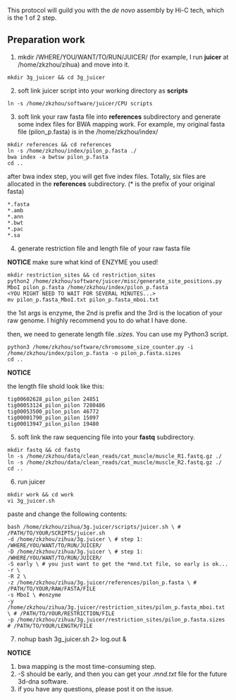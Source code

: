 This protocol will guild you with the _de novo_ assembly by Hi-C tech, which is the 1 of 2 step.

## Preparation work
1. mkdir /WHERE/YOU/WANT/TO/RUN/JUICER/ (for example, I run **juicer** at /home/zkzhou/zihua) and move into it.
```
mkdir 3g_juicer && cd 3g_juicer
```
2. soft link juicer script into your working directory as **scripts**
```
ln -s /home/zkzhou/software/juicer/CPU scripts
```
3. soft link your raw fasta file into **references** subdirectory and generate some index files for BWA mapping work. For example, my original fasta file (pilon_p.fasta) is in the /home/zkzhou/index/
```
mkdir references && cd references
ln -s /home/zkzhou/index/pilon_p.fasta ./
bwa index -a bwtsw pilon_p.fasta
cd ..
```
after bwa index step, you will get five index files. Totally, six files are allocated in the **references** subdirectory. (* is the prefix of your original fasta)
```
*.fasta
*.amb
*.ann
*.bwt
*.pac
*.sa
```
4. generate restriction file and length file of your raw fasta file

**NOTICE**
make sure what kind of ENZYME you used!
```
mkdir restriction_sites && cd restriction_sites
python2 /home/zkzhou/software/juicer/misc/generate_site_positions.py MboI pilon_p.fasta /home/zkzhou/index/pilon_p.fasta
<YOU MIGHT NEED TO WAIT FOR SEVERAL MINUTES...>
mv pilon_p.fasta_MboI.txt pilon_p.fasta_mboi.txt
```
the 1st args is enzyme, the 2nd is prefix and the 3rd is the location of your raw genome. I highly recommend you to do what I have done.

then, we need to generate length file *.sizes*. You can use my Python3 script.
```
python3 /home/zkzhou/software/chromosome_size_counter.py -i /home/zkzhou/index/pilon_p.fasta -o pilon_p.fasta.sizes
cd ..
```
**NOTICE**

the length file shold look like this:
```
tig00602628_pilon_pilon 24851
tig00053124_pilon_pilon 7280486
tig00053500_pilon_pilon 46772
tig00001790_pilon_pilon 15097
tig00013947_pilon_pilon 19480
```

5. soft link the raw sequencing file into your **fastq** subdirectory.
```
mkdir fastq && cd fastq
ln -s /home/zkzhou/data/clean_reads/cat_muscle/muscle_R1.fastq.gz ./
ln -s /home/zkzhou/data/clean_reads/cat_muscle/muscle_R2.fastq.gz ./
cd ..
```
6. run juicer
```
mkdir work && cd work
vi 3g_juicer.sh
```
paste and change the following contents:
```
bash /home/zkzhou/zihua/3g.juicer/scripts/juicer.sh \ # /PATH/TO/YOUR/SCRIPTS/juicer.sh
-d /home/zkzhou/zihua/3g.juicer \ # step 1: /WHERE/YOU/WANT/TO/RUN/JUICER/
-D /home/zkzhou/zihua/3g.juicer \ # step 1: /WHERE/YOU/WANT/TO/RUN/JUICER/
-S early \ # you just want to get the *mnd.txt file, so early is ok...
-r \
-R 2 \
-z /home/zkzhou/zihua/3g.juicer/references/pilon_p.fasta \ # /PATH/TO/YOUR/RAW/FASTA/FILE
-s MboI \ #enzyme
-y /home/zkzhou/zihua/3g.juicer/restriction_sites/pilon_p.fasta_mboi.txt \ # /PATH/TO/YOUR/RESTRICTION/FILE
-p /home/zkzhou/zihua/3g.juicer/restriction_sites/pilon_p.fasta.sizes  # /PATH/TO/YOUR/LENGTH/FILE
```
7. nohup bash 3g_juicer.sh 2> log.out &



**NOTICE**

1. bwa mapping is the most time-consuming step.
2. -S should be early, and then you can get your *.mnd.txt* file for the future 3d-dna software.
3. if you have any questions, please post it on the issue.
